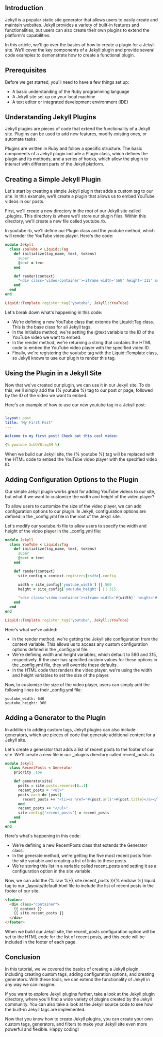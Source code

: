 ## Introduction

Jekyll is a popular static site generator that allows users to easily create and maintain websites. Jekyll provides a variety of built-in features and functionalities, but users can also create their own plugins to extend the platform's capabilities.

In this article, we'll go over the basics of how to create a plugin for a Jekyll site. We'll cover the key components of a Jekyll plugin and provide several code examples to demonstrate how to create a functional plugin.

## Prerequisites

Before we get started, you'll need to have a few things set up:

- A basic understanding of the Ruby programming language
- A Jekyll site set up on your local machine
- A text editor or integrated development environment (IDE)

## Understanding Jekyll Plugins

Jekyll plugins are pieces of code that extend the functionality of a Jekyll site. Plugins can be used to add new features, modify existing ones, or automate tasks.

Plugins are written in Ruby and follow a specific structure. The basic components of a Jekyll plugin include a Plugin class, which defines the plugin and its methods, and a series of hooks, which allow the plugin to interact with different parts of the Jekyll platform.

## Creating a Simple Jekyll Plugin
Let's start by creating a simple Jekyll plugin that adds a custom tag to our site. In this example, we'll create a plugin that allows us to embed YouTube videos in our posts.

First, we'll create a new directory in the root of our Jekyll site called _plugins. This directory is where we'll store our plugin files. Within this directory, we'll create a new file called youtube.rb.

In youtube.rb, we'll define our Plugin class and the youtube method, which will render the YouTube video player. Here's the code:

```ruby
module Jekyll
  class YouTube < Liquid::Tag
    def initialize(tag_name, text, tokens)
      super
      @text = text
    end

    def render(context)
      "<div class='video-container'><iframe width='560' height='315' src='https://www.youtube.com/embed/#{@text}' frameborder='0' allowfullscreen></iframe></div>"
    end
  end
end

Liquid::Template.register_tag('youtube', Jekyll::YouTube)
```

Let's break down what's happening in this code:

- We're defining a new YouTube class that extends the Liquid::Tag class. This is the base class for all Jekyll tags.
- In the initialize method, we're setting the @text variable to the ID of the YouTube video we want to embed.
- In the render method, we're returning a string that contains the HTML code to embed the YouTube video player with the specified video ID.
- Finally, we're registering the youtube tag with the Liquid::Template class, so Jekyll knows to use our plugin to render this tag.

## Using the Plugin in a Jekyll Site
Now that we've created our plugin, we can use it in our Jekyll site. To do this, we'll simply add the {% youtube %} tag to our post or page, followed by the ID of the video we want to embed.

Here's an example of how to use our new youtube tag in a Jekyll post:

```yaml
---
layout: post
title: "My First Post"
---

Welcome to my first post! Check out this cool video:

{% youtube XcUUY8liq3M %}
```

When we build our Jekyll site, the {% youtube %} tag will be replaced with the HTML code to embed the YouTube video player with the specified video ID.

## Adding Configuration Options to the Plugin
Our simple Jekyll plugin works great for adding YouTube videos to our site, but what if we want to customize the width and height of the video player?

To allow users to customize the size of the video player, we can add configuration options to our plugin. In Jekyll, configuration options are defined in the _config.yml file in the root of the Jekyll site.

Let's modify our youtube.rb file to allow users to specify the width and height of the video player in the _config.yml file:

```ruby
module Jekyll
  class YouTube < Liquid::Tag
    def initialize(tag_name, text, tokens)
      super
      @text = text
    end

    def render(context)
      site_config = context.registers[:site].config

      width = site_config['youtube_width'] || 560
      height = site_config['youtube_height'] || 315

      "<div class='video-container'><iframe width='#{width}' height='#{height}' src='https://www.youtube.com/embed/#{@text}' frameborder='0' allowfullscreen></iframe></div>"
    end
  end
end

Liquid::Template.register_tag('youtube', Jekyll::YouTube)
```
Here's what we've added:

- In the render method, we're getting the Jekyll site configuration from the context variable. This allows us to access any custom configuration options defined in the _config.yml file.
- We're defining width and height variables, which default to 560 and 315, respectively. If the user has specified custom values for these options in the _config.yml file, they will override these defaults.
- In the HTML code that renders the video player, we're using the width and height variables to set the size of the player.

Now, to customize the size of the video player, users can simply add the following lines to their _config.yml file:

```
youtube_width: 640
youtube_height: 360
```

## Adding a Generator to the Plugin

In addition to adding custom tags, Jekyll plugins can also include generators, which are pieces of code that generate additional content for a Jekyll site.

Let's create a generator that adds a list of recent posts to the footer of our site. We'll create a new file in our _plugins directory called recent_posts.rb.

```ruby
module Jekyll
  class RecentPosts < Generator
    priority :low

    def generate(site)
      posts = site.posts.reverse[0..4]
      recent_posts = "<ul>"
      posts.each do |post|
        recent_posts += "<li><a href='#{post.url}'>#{post.title}</a></li>"
      end
      recent_posts += "</ul>"
      site.config['recent_posts'] = recent_posts
    end
  end
end
```
Here's what's happening in this code:

- We're defining a new RecentPosts class that extends the Generator class.
- In the generate method, we're getting the five most recent posts from the site variable and creating a list of links to these posts.
- We're storing this list in a variable called recent_posts and setting it as a configuration option in the site variable.

Now, we can add the {% raw %}{{ site.recent_posts }}{% endraw %} liquid tag to our _layouts/default.html file to include the list of recent posts in the footer of our site.

```html
<footer>
  <div class="container">
    {{ content }}
    {{ site.recent_posts }}
  </div>
</footer>
```
When we build our Jekyll site, the recent_posts configuration option will be set to the HTML code for the list of recent posts, and this code will be included in the footer of each page.

## Conclusion
In this tutorial, we've covered the basics of creating a Jekyll plugin, including creating custom tags, adding configuration options, and creating generators. With these tools, we can extend the functionality of Jekyll in any way we can imagine.

If you want to explore Jekyll plugins further, take a look at the Jekyll plugin directory, where you'll find a wide variety of plugins created by the Jekyll community. You can also take a look at the Jekyll source code to see how the built-in Jekyll tags are implemented.

Now that you know how to create Jekyll plugins, you can create your own custom tags, generators, and filters to make your Jekyll site even more powerful and flexible. Happy coding!